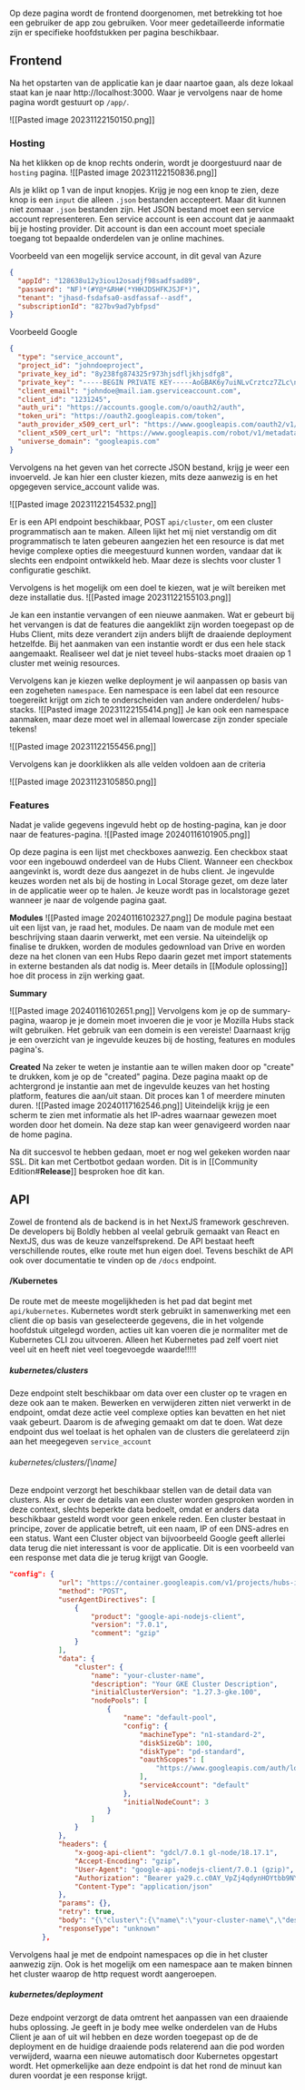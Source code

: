 
Op deze pagina wordt de frontend doorgenomen, met betrekking tot hoe een gebruiker de app zou gebruiken. Voor meer gedetailleerde informatie zijn er specifieke hoofdstukken per pagina beschikbaar.
## Frontend
Na het opstarten van de applicatie kan je daar naartoe gaan, als deze lokaal staat kan je naar http://localhost:3000. Waar je vervolgens naar de home pagina wordt gestuurt op `/app/`. 

![[Pasted image 20231122150150.png]]

### Hosting
Na het klikken op de knop rechts onderin, wordt je doorgestuurd naar de `hosting` pagina. 
![[Pasted image 20231122150836.png]]

Als je klikt op 1 van de input knopjes. Krijg je nog een knop te zien, deze knop is een `input` die alleen `.json` bestanden accepteert. Maar dit kunnen niet zomaar `.json` bestanden zijn. Het JSON bestand moet een service account representeren. Een service account is een account dat je aanmaakt bij je hosting provider. Dit account is dan een account moet speciale toegang tot bepaalde onderdelen van je online machines.

Voorbeeld van een mogelijk service account, in dit geval van Azure
```json
{                                                        
  "appId": "128638u12y3iou12osadjf98sadfsad89",       
  "password": "NF)*(#Y@*&RH#(*YHHJDSHFKJSJF*)",
  "tenant": "jhasd-fsdafsa0-asdfassaf--asdf",
  "subscriptionId": "827bv9ad7ybfpsd"       
}                                                        
```
Voorbeeld Google 
```json
{
  "type": "service_account",
  "project_id": "johndoeproject",
  "private_key_id": "8y238fg874325r973hjsdfljkhjsdfg8",
  "private_key": "-----BEGIN PRIVATE KEY-----AoGBAK6y7uiNLvCrztcz7ZLc\nX2p22mCBBX7ZFyIkRMl+AKf3oTaR5JCZUKxO+ELWGWF1Nxf40IdQEIQmXTycqsch\nQvezDw6NY/dNyzXt2luKaX3b7IPJY0ULI+uJGzD87tDBNLI7BZrnXNLy9H2Spf9h\nyYwBSWqwBkyclgOLHxjxfXxU\n-----END PRIVATE KEY-----\n",
  "client_email": "johndoe@mail.iam.gserviceaccount.com",
  "client_id": "1231245",
  "auth_uri": "https://accounts.google.com/o/oauth2/auth",
  "token_uri": "https://oauth2.googleapis.com/token",
  "auth_provider_x509_cert_url": "https://www.googleapis.com/oauth2/v1/certs",
  "client_x509_cert_url": "https://www.googleapis.com/robot/v1/metadata/x509/installerapi%40johndoe-mail.iam.gserviceaccount.com",
  "universe_domain": "googleapis.com"
}
```


Vervolgens na het geven van het correcte JSON bestand, krijg je weer een invoerveld. Je kan hier een cluster kiezen, mits deze aanwezig is en het opgegeven service_account valide was.

![[Pasted image 20231122154532.png]]

Er is een API endpoint beschikbaar, POST `api/cluster`, om een cluster programmatisch aan te maken. Alleen lijkt het mij niet verstandig om dit programmatisch te laten gebeuren aangezien het een resource is dat met hevige complexe opties die meegestuurd kunnen worden, vandaar dat ik slechts een endpoint ontwikkeld heb. Maar deze is slechts voor cluster 1 configuratie geschikt.

Vervolgens is het mogelijk om een doel te kiezen, wat je wilt bereiken met deze installatie dus. 
![[Pasted image 20231122155103.png]]

Je kan een instantie vervangen of een nieuwe aanmaken. Wat er gebeurt bij het vervangen is dat de features die aangeklikt zijn worden toegepast op de Hubs Client, mits deze verandert zijn anders blijft de draaiende deployment hetzelfde. Bij het aanmaken van een instantie wordt er dus een hele stack aangemaakt. Realiseer wel dat je niet teveel hubs-stacks moet draaien op 1 cluster met weinig resources.

Vervolgens kan je kiezen welke deployment je wil aanpassen op basis van een zogeheten `namespace`. Een namespace is een label dat een resource toegereikt krijgt om zich te onderscheiden van andere onderdelen/ hubs-stacks. 
![[Pasted image 20231122155414.png]]
Je kan ook een namespace aanmaken, maar deze moet wel in allemaal lowercase zijn zonder speciale tekens!

![[Pasted image 20231122155456.png]]

Vervolgens kan je doorklikken als alle velden voldoen aan de criteria

![[Pasted image 20231123105850.png]]


### Features
Nadat je valide gegevens ingevuld hebt op de hosting-pagina, kan je door naar de features-pagina.
![[Pasted image 20240116101905.png]]

Op deze pagina is een lijst met checkboxes aanwezig. Een checkbox staat voor een ingebouwd onderdeel van de Hubs Client. Wanneer een checkbox aangevinkt is, wordt deze dus aangezet in de hubs client. Je ingevulde keuzes worden net als bij de hosting in Local Storage gezet, om deze later in de applicatie weer op te halen. Je keuze wordt pas in localstorage gezet wanneer je naar de volgende pagina gaat.

**Modules**
![[Pasted image 20240116102327.png]]
De module pagina bestaat uit een lijst van, je raad het, modules. De naam van de module met een beschrijving staan daarin verwerkt, met een versie. Na uiteindelijk op finalise te drukken, worden de modules gedownload van Drive en worden deze na het clonen van een Hubs Repo daarin gezet met import statements in externe bestanden als dat nodig is. Meer details in [[Module oplossing]] hoe dit process in zijn werking gaat. 

**Summary**

![[Pasted image 20240116102651.png]]
Vervolgens kom je op de summary-pagina, waarop je je domein moet invoeren die je voor je Mozilla Hubs stack wilt gebruiken. Het gebruik van een domein is een vereiste! Daarnaast krijg je een overzicht van je ingevulde keuzes bij de hosting, features en modules pagina's. 

**Created**
Na zeker te weten je instantie aan te willen maken door op "create" te drukken, kom je op de "created" pagina. Deze pagina maakt op de achtergrond je instantie aan met de ingevulde keuzes van het hosting platform, features die aan/uit staan. Dit proces kan 1 of meerdere minuten duren.
![[Pasted image 20240117162546.png]]
Uiteindelijk krijg je een scherm te zien met informatie als het IP-adres waarnaar gewezen moet worden door het domein. Na deze stap kan weer genavigeerd worden naar de home pagina.


Na dit succesvol te hebben gedaan, moet er nog wel gekeken worden naar SSL. Dit kan met Certbotbot gedaan worden. Dit is in [[Community Edition#**Release**]]  besproken hoe dit kan.




## API
Zowel de frontend als de backend is in het NextJS framework geschreven. De developers bij Boldly hebben al veelal gebruik gemaakt van React en NextJS, dus was de keuze vanzelfsprekend. De API bestaat heeft verschillende routes, elke route met hun eigen doel. Tevens beschikt de API ook over documentatie te vinden op de `/docs` endpoint.

#### /Kubernetes
De route met de meeste mogelijkheden is het pad dat begint met `api/kubernetes`. Kubernetes wordt sterk gebruikt in samenwerking met een client die op basis van geselecteerde gegevens, die in het volgende hoofdstuk uitgelegd worden, acties uit kan voeren die je normaliter met de Kubernetes CLI zou uitvoeren. Alleen het Kubernetes pad zelf voert niet veel uit en heeft niet veel toegevoegde waarde!!!!!

##### kubernetes/clusters
Deze endpoint stelt beschikbaar om data over een cluster op te vragen en deze ook aan te maken. Bewerken en verwijderen zitten niet verwerkt in de endpoint, omdat deze actie veel complexe opties kan bevatten en het niet vaak gebeurt. Daarom is de afweging gemaakt om dat te doen. Wat deze endpoint dus wel toelaat is het ophalen van de clusters die gerelateerd zijn aan het meegegeven `service_account`

###### kubernetes/clusters/\[\name\]
Deze endpoint verzorgt het beschikbaar stellen van de detail data van clusters. Als er over de details van een cluster worden gesproken worden in deze context, slechts beperkte data bedoelt, omdat er anders data beschikbaar gesteld wordt voor geen enkele reden. Een cluster bestaat in principe, zover de applicatie betreft, uit een naam, IP of een DNS-adres en een status. Want een Cluster object van bijvoorbeeld Google geeft allerlei data terug die niet interessant is voor de applicatie. Dit is een voorbeeld van een response met data die je terug krijgt van Google.

``` json
"config": {
            "url": "https://container.googleapis.com/v1/projects/hubs-installer-stan/zones/europe-west4-a/clusters",
            "method": "POST",
            "userAgentDirectives": [
                {
                    "product": "google-api-nodejs-client",
                    "version": "7.0.1",
                    "comment": "gzip"
                }
            ],
            "data": {
                "cluster": {
                    "name": "your-cluster-name",
                    "description": "Your GKE Cluster Description",
                    "initialClusterVersion": "1.27.3-gke.100",
                    "nodePools": [
                        {
                            "name": "default-pool",
                            "config": {
                                "machineType": "n1-standard-2",
                                "diskSizeGb": 100,
                                "diskType": "pd-standard",
                                "oauthScopes": [
                                    "https://www.googleapis.com/auth/logging.write"
                                ],
                                "serviceAccount": "default"
                            },
                            "initialNodeCount": 3
                        }
                    ]
                }
            },
            "headers": {
                "x-goog-api-client": "gdcl/7.0.1 gl-node/18.17.1",
                "Accept-Encoding": "gzip",
                "User-Agent": "google-api-nodejs-client/7.0.1 (gzip)",
                "Authorization": "Bearer ya29.c.c0AY_VpZj4qdynHOYtbb9NYd6Vu0R_UfIaNxQYdlZWOgaJGps4jnXOEVE_3ZRZrFNUwKd3Zg_UvEyuz9UZjWTMCAjhiXpl0rvlvX4tHGvXDP15WtbbeDeIbBXkOi1LrWVhFtMa3GuGapo-w44cpIj9Y27VL-aLjwljX8_uN9NGWs267-nTjupXMKKI6ogVr1ynRD97drHvVOkllPctH7EtTHZFzA2Nxnxr2nof7AQ82QX91OypJiA25nu6_t3mAXtfH_IyOLJXj55o9qBREBUdSgAJ6IXNjs4w_dkB8xlUUxDvpCybpNNZpAnfSe1mTuv8pK9fJF6s8FyNZ5oVkWLPqYBYU9H5jAjrjfTCFTIRLIyUzHvm498yvzVHaQE387Cu90lUQS39oMVwfupy6kyaFon7yuQQdl_leOp496qBkcJ-w3asIQtUMVmdiWn6BrJhMgYMnYxxZYc9Us_-U0Y5uJ52dUie1eQrzudu1Sfq78S_u67tBv9rqn2R-vhmisYUdetsu6uqkfwtrRQ4qlmxOhtkUYZg2V42m2OI_VFti7VqUs4Rk4moZ-F0wjuZvg1fv_0VzqZJ3g-eBI4xB-BreqXqkp4_YbFx4d_zY2aoBWOX4d_kBwOl4uYMUu5__mkuh2bkFJ0OWieW97p-8Vvh5nFsnvyFSBzleJ20RBs6QFo9yr2_zwFs-r-0ue_waomi_qFR-XRa7ug9Fc-uf4u87jph3hJBbvqzydZn-49q8-cqX_I-_l26g5hMuVz9kjdUJM4t8l7piO4-_gXRFYWZcrkFrMzkZ4gewn9Oc7JOVWycgabp3VWjWIMvF4rOBB95Fzpna6Sgq_-Y68aRj9j9Msl_Q6UaFQuIFbuF0S1nr7SdFRnqfvQ3ypta9g1Uqd6-Xt9_FkUI5Y-YiQqgheWcIOqxe_FXhwUWJ9bM12qcdp68UUicfMp0hSbJdkBBbzsuYUUnn243ByWWo03jS2Rekq25_dnis_q9vk6ttQOpz4San7vqseqX7if",
                "Content-Type": "application/json"
            },
            "params": {},
            "retry": true,
            "body": "{\"cluster\":{\"name\":\"your-cluster-name\",\"description\":\"Your GKE Cluster Description\",\"initialClusterVersion\":\"1.27.3-gke.100\",\"nodePools\":[{\"name\":\"default-pool\",\"config\":{\"machineType\":\"n1-standard-2\",\"diskSizeGb\":100,\"diskType\":\"pd-standard\",\"oauthScopes\":[\"https://www.googleapis.com/auth/logging.write\"],\"serviceAccount\":\"default\"},\"initialNodeCount\":3}]}}",
            "responseType": "unknown"
        },
```

Vervolgens haal je met de endpoint namespaces op die in het cluster aanwezig zijn. Ook is het mogelijk om een namespace aan te maken binnen het cluster waarop de http request wordt aangeroepen.


##### kubernetes/deployment
Deze endpoint verzorgt de data omtrent het aanpassen van een draaiende hubs oplossing. Je geeft in je body mee welke onderdelen van de Hubs Client je aan of uit wil hebben en deze worden toegepast op de de deployment en de huidige draaiende pods relaterend aan die pod worden verwijderd, waarna een nieuwe automatisch door Kubernetes opgestart wordt. Het opmerkelijke aan deze endpoint is dat het rond de minuut kan duren voordat je een response krijgt.
